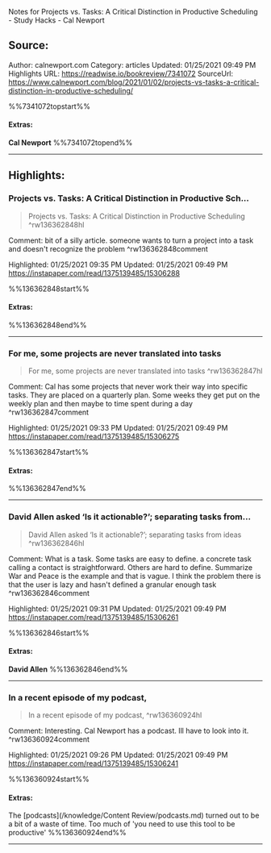 Notes for Projects vs. Tasks: A Critical Distinction in Productive Scheduling - Study Hacks - Cal Newport

## Source:
Author: calnewport.com
Category: articles
Updated: 01/25/2021 09:49 PM
Highlights URL: https://readwise.io/bookreview/7341072
SourceUrl: https://www.calnewport.com/blog/2021/01/02/projects-vs-tasks-a-critical-distinction-in-productive-scheduling/

%%7341072topstart%%
#### Extras:
**Cal Newport**
%%7341072topend%%


 
-----
 ## Highlights:

### Projects vs. Tasks: A Critical Distinction in Productive Sch...
>Projects vs. Tasks: A Critical Distinction in Productive Scheduling ^rw136362848hl

Comment: bit of a silly article. someone wants to turn a project into a task and doesn't recognize the problem ^rw136362848comment

Highlighted: 01/25/2021 09:35 PM
Updated: 01/25/2021 09:49 PM
https://instapaper.com/read/1375139485/15306288

%%136362848start%%
#### Extras:

%%136362848end%%



------

### For me, some projects are never translated into tasks
>For me, some projects are never translated into tasks ^rw136362847hl

Comment: Cal has some projects that never work their way into specific tasks. They are placed on a quarterly plan. Some weeks they get put on the weekly plan and then maybe to time spent during a day ^rw136362847comment

Highlighted: 01/25/2021 09:33 PM
Updated: 01/25/2021 09:49 PM
https://instapaper.com/read/1375139485/15306275

%%136362847start%%
#### Extras:

%%136362847end%%



------

### David Allen asked ‘Is it actionable?’; separating tasks from...
>David Allen asked ‘Is it actionable?’; separating tasks from ideas ^rw136362846hl

Comment: What is a task. Some tasks are easy to define. a concrete task calling a contact is straightforward. Others are hard to define. Summarize War and Peace is the example and that is vague. I think the problem there is that the user is lazy and hasn't defined a granular enough task ^rw136362846comment

Highlighted: 01/25/2021 09:31 PM
Updated: 01/25/2021 09:49 PM
https://instapaper.com/read/1375139485/15306261

%%136362846start%%
#### Extras:
**David Allen**
%%136362846end%%



------

### In a recent episode of my podcast,
>In a recent episode of my podcast, ^rw136360924hl

Comment: Interesting. Cal Newport has a podcast. Ill have to look into it. ^rw136360924comment

Highlighted: 01/25/2021 09:26 PM
Updated: 01/25/2021 09:49 PM
https://instapaper.com/read/1375139485/15306241

%%136360924start%%
#### Extras:
The [podcasts](/knowledge/Content Review/podcasts.md) turned out to be a bit of a waste of time. Too much of 'you need to use this tool to be productive'
%%136360924end%%



------

